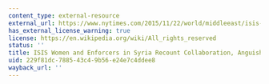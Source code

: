 ```yaml
---
content_type: external-resource
external_url: https://www.nytimes.com/2015/11/22/world/middleeast/isis-wives-and-enforcers-in-syria-recount-collaboration-anguish-and-escape.html?emc=edit_th_20151122&nl=todaysheadlines&nlid=36023456&_r=0
has_external_license_warning: true
license: https://en.wikipedia.org/wiki/All_rights_reserved
status: ''
title: ISIS Women and Enforcers in Syria Recount Collaboration, Anguish and Escape
uid: 229f81dc-7885-43c4-9b56-e24e7c4ddee8
wayback_url: ''
---
```


